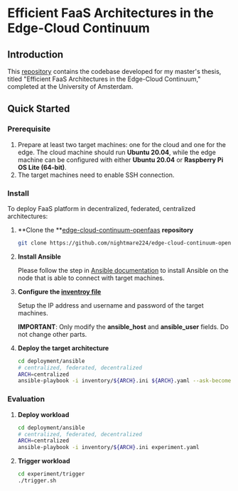 # Efficient FaaS Architectures in the Edge-Cloud Continuum

## Introduction

This [repository](https://github.com/nightmare224/edge-cloud-continuum-openfaas) contains the codebase developed for my master's thesis, titled "Efficient FaaS Architectures in the Edge-Cloud Continuum," completed at the University of Amsterdam.

## Quick Started

### Prerequisite

1. Prepare at least two target machines: one for the cloud and one for the edge. The cloud machine should run **Ubuntu 20.04**, while the edge machine can be configured with either **Ubuntu 20.04** or **Raspberry Pi OS Lite (64-bit)**.
2. The target machines need to enable SSH connection.

### Install

To deploy FaaS platform in decentralized, federated, centralized architectures: 

1. **Clone the **[edge-cloud-continuum-openfaas](https://github.com/nightmare224/edge-cloud-continuum-openfaas) **repository**

   ```bash
   git clone https://github.com/nightmare224/edge-cloud-continuum-openfaas.git
   ```

2. **Install Ansible**

   Please follow the step in [Ansible documentation](https://docs.ansible.com/ansible/latest/installation_guide/intro_installation.html) to install Ansible on the node that is able to connect with target machines.

3. **Configure the [inventroy file](https://github.com/nightmare224/edge-cloud-continuum-openfaas/tree/master/deployment/ansible/inventory)**

   Setup the IP address and username and password of the target machines.

   **IMPORTANT**: Only modify the **ansible_host** and **ansible_user** fields. Do not change other parts.

4. **Deploy the target architecture**

   ```bash
   cd deployment/ansible
   # centralized, federated, decentralized
   ARCH=centralized
   ansible-playbook -i inventory/${ARCH}.ini ${ARCH}.yaml --ask-become-pass
   ```

### Evaluation

1. **Deploy workload**

   ```bash
   cd deployment/ansible
   # centralized, federated, decentralized
   ARCH=centralized
   ansible-playbook -i inventory/${ARCH}.ini experiment.yaml
   ```

2. **Trigger workload**

   ```bash
   cd experiment/trigger
   ./trigger.sh




